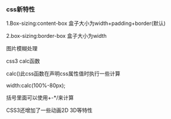 ###  css新特性

1.Box-sizing:content-box 盒子大小为width+padding+border(默认)

2.box-sizing:border-box 盒子大小为width


图片模糊处理

css3 calc函数

calc()此css函数在声明css属性值时执行一些计算

width:calc(100%-80px);

括号里面可以使用+-*/来计算

CSS3还增加了一些动画2D 3D等特性 